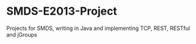 SMDS-E2013-Project
==================

Projects for SMDS, writing in Java and implementing TCP, REST, RESTful and jGroups
